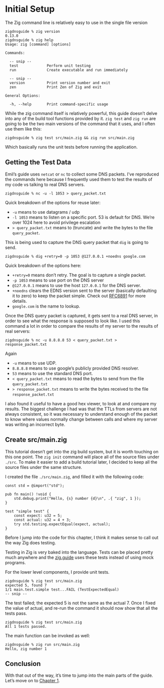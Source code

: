 # Initial Setup

The Zig command line is relatively easy to use in the single file version

```
zigdnsguide % zig version
0.13.0
zigdnsguide % zig help
Usage: zig [command] [options]

Commands:

  -- snip -- 
  test             Perform unit testing
  run              Create executable and run immediately

  -- snip --
  version          Print version number and exit
  zen              Print Zen of Zig and exit

General Options:

  -h, --help       Print command-specific usage
```

While the zig command itself is relatively powerful, this guide doesn’t delve into any of the build tool functions provided by it. `zig test` and `zig run` are going to be the two main versions of the command that it uses, and I often use them like this: 

```
zigdnsguide % zig test src/main.zig && zig run src/main.zig
```

Which basically runs the unit tests before running the application.

## Getting the Test Data

Emil’s guide uses `netcat` or `nc` to collect some DNS packets. I’ve reproduced the commands here because I frequently used them to test the results of my code vs talking to real DNS servers.

```
zigdnsguide % nc -u -l 1053 > query_packet.txt
```

Quick breakdown of the options for reuse later:
* `-u` means to use datagrams / udp
* `-l 1053` means to listen on a specific port. 53 is default for DNS. We’re over 1024 here to avoid privilege escalation
* `> query_packet.txt` means to (truncate) and write the bytes to the file `query_packet`.

This is being used to capture the DNS query packet that `dig` is going to send.

```
zigdnsguide % dig +retry=0 -p 1053 @127.0.0.1 +noedns google.com
```

Quick breakdown of the options here:
* `+retry=0` means don’t retry. The goal is to capture a single packet.
* `-p 1053` means to use port on the DNS server
* `@127.0.0.1` means to use the host `127.0.0.1` for the DNS server.
* `+noedns` clears the EDNS version sent to the server (basically defaulting it to zero) to keep the packet simple. Check out [RFC6891](https://datatracker.ietf.org/doc/html/rfc6891) for more details.
* `google.com` is the name to lookup.

Once the DNS query packet is captured, it gets sent to a real DNS server, in order to see what the response is supposed to look like. I used this command a lot in order to compare the results of my server to the results of real servers:

```
zigdnsguide % nc -u 8.8.8.8 53 < query_packet.txt > response_packet.txt
```

Again
* `-u` means to use UDP.
* `8.8.8.8` means to use google’s publicly provided DNS resolver.
* `53` means to use the standard DNS port.
* `< query_packet.txt` means to read the bytes to send from the file `query_packet.txt`
* `> response_packet.txt` means to write the bytes received to the file `response_packet.txt`

I also found it useful to have a good hex viewer, to look at and compare my results. The biggest challenge I had was that the TTLs from servers are not always consistent, so it was necessary to understand enough of the packet to know where values normally change between calls and where my server was writing an incorrect byte.

## Create src/main.zig

This tutorial doesn’t get into the zig build system, but it is worth touching on this one point. The `zig init` command will place all of the source files under `./src`. To make it easier to add a build tutorial later, I decided to keep all the source files under the same structure.

I created the file `./src/main.zig`, and filled it with the following code:

```zig
const std = @import("std");

pub fn main() !void {
    std.debug.print("Hello, {s} number {d}\n", .{ "zig", 1 });
}

test "simple test" {
    const expect: u32 = 5;
    const actual: u32 = 4 + 3;
    try std.testing.expectEqual(expect, actual);
}
```

Before I jump into the code for this chapter, I think it makes sense to call out the way Zig does testing.

Testing in Zig is very baked into the language. Tests can be placed pretty much anywhere and the [zig.guide](https://zig.guide/getting-started/running-tests) uses these tests instead of using mock programs.

For the lower level components, I provide unit tests.

```
zigdnsguide % zig test src/main.zig
expected 5, found 7
1/1 main.test.simple test...FAIL (TestExpectedEqual)
-- snip --
```

The test failed; the expected 5 is not the same as the actual 7. Once I fixed the value of actual, and re-run the command it should now show that all the tests pass.

```
zigdnsguide % zig test src/main.zig
All 1 tests passed.
```

The main function can be invoked as well:

```
zigdnsguide % zig run src/main.zig
Hello, zig number 1
```

## Conclusion

With that out of the way, it’s time to jump into the main parts of the guide. Let’s move on to [Chapter 1](./Chapter01.md).